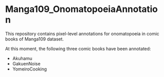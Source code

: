 # Manga109_OnomatopoeiaAnnotation
This repository contains pixel-level annotations for onomatopoeia in comic books of Manga109 dataset.

At this moment, the following three comic books have been annotated:
* Akuhamu
* GakuenNoise
* YomeiroCooking
